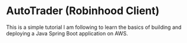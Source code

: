 # AutoTrader (Robinhood Client)

This is a simple tutorial I am following to learn the basics of building and deploying a Java Spring Boot application on AWS. 
